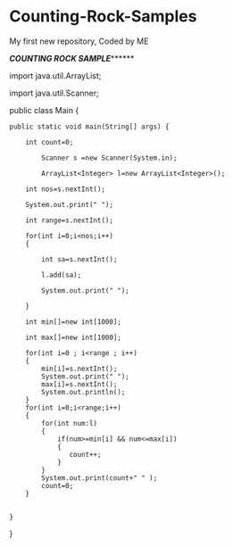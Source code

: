 # Counting-Rock-Samples
My first new repository, Coded by ME


***********COUNTING ROCK SAMPLE*****************

import java.util.ArrayList; 

import java.util.Scanner;

public class Main
{

	public static void main(String[] args) {
  
        int count=0;
  
		    Scanner s =new Scanner(System.in);
    
		    ArrayList<Integer> l=new ArrayList<Integer>();
    
        int nos=s.nextInt();
        
        System.out.print(" ");
        
        int range=s.nextInt();
        
        for(int i=0;i<nos;i++) 
        {
        
            int sa=s.nextInt();
            
            l.add(sa);
            
            System.out.print(" ");
            
        }
        
        int min[]=new int[1000];
        
        int max[]=new int[1000];
        
        for(int i=0 ; i<range ; i++)
        {
            min[i]=s.nextInt();
            System.out.print(" ");
            max[i]=s.nextInt();
            System.out.println();
        }
        for(int i=0;i<range;i++)
        {
            for(int num:l)
            {
                if(num>=min[i] && num<=max[i])
                {
                   count++; 
                }
            }
            System.out.print(count+" " );
            count=0;
        }
        
        
	}
}
